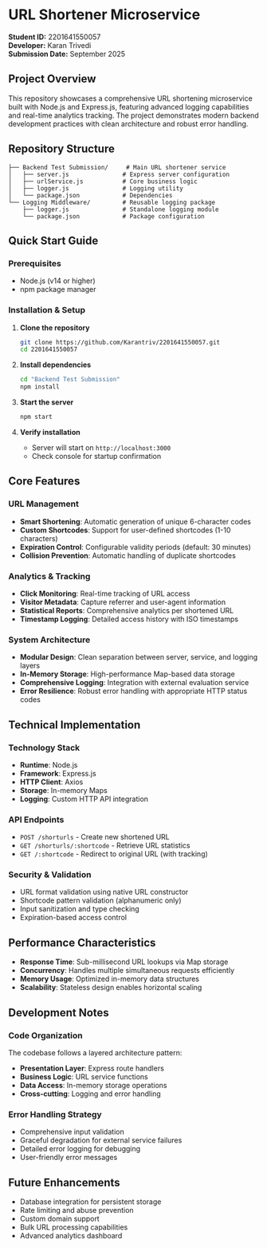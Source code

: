# URL Shortener Microservice

**Student ID:** 2201641550057  
**Developer:** Karan Trivedi  
**Submission Date:** September 2025

## Project Overview

This repository showcases a comprehensive URL shortening microservice built with Node.js and Express.js, featuring advanced logging capabilities and real-time analytics tracking. The project demonstrates modern backend development practices with clean architecture and robust error handling.

##  Repository Structure

```
├── Backend Test Submission/     # Main URL shortener service
│   ├── server.js               # Express server configuration
│   ├── urlService.js           # Core business logic
│   ├── logger.js               # Logging utility
│   └── package.json            # Dependencies
└── Logging Middleware/         # Reusable logging package
    ├── logger.js               # Standalone logging module
    └── package.json            # Package configuration
```

##  Quick Start Guide

### Prerequisites

- Node.js (v14 or higher)
- npm package manager

### Installation & Setup

1. **Clone the repository**

   ```bash
   git clone https://github.com/Karantriv/2201641550057.git
   cd 2201641550057
   ```

2. **Install dependencies**

   ```bash
   cd "Backend Test Submission"
   npm install
   ```

3. **Start the server**

   ```bash
   npm start
   ```

4. **Verify installation**
   - Server will start on `http://localhost:3000`
   - Check console for startup confirmation

## Core Features

### URL Management

- **Smart Shortening**: Automatic generation of unique 6-character codes
- **Custom Shortcodes**: Support for user-defined shortcodes (1-10 characters)
- **Expiration Control**: Configurable validity periods (default: 30 minutes)
- **Collision Prevention**: Automatic handling of duplicate shortcodes

### Analytics & Tracking

- **Click Monitoring**: Real-time tracking of URL access
- **Visitor Metadata**: Capture referrer and user-agent information
- **Statistical Reports**: Comprehensive analytics per shortened URL
- **Timestamp Logging**: Detailed access history with ISO timestamps

### System Architecture

- **Modular Design**: Clean separation between server, service, and logging layers
- **In-Memory Storage**: High-performance Map-based data storage
- **Comprehensive Logging**: Integration with external evaluation service
- **Error Resilience**: Robust error handling with appropriate HTTP status codes

##  Technical Implementation

### Technology Stack

- **Runtime**: Node.js
- **Framework**: Express.js
- **HTTP Client**: Axios
- **Storage**: In-memory Maps
- **Logging**: Custom HTTP API integration

### API Endpoints

- `POST /shorturls` - Create new shortened URL
- `GET /shorturls/:shortcode` - Retrieve URL statistics
- `GET /:shortcode` - Redirect to original URL (with tracking)

### Security & Validation

- URL format validation using native URL constructor
- Shortcode pattern validation (alphanumeric only)
- Input sanitization and type checking
- Expiration-based access control

##  Performance Characteristics

- **Response Time**: Sub-millisecond URL lookups via Map storage
- **Concurrency**: Handles multiple simultaneous requests efficiently
- **Memory Usage**: Optimized in-memory data structures
- **Scalability**: Stateless design enables horizontal scaling

##  Development Notes

### Code Organization

The codebase follows a layered architecture pattern:

- **Presentation Layer**: Express route handlers
- **Business Logic**: URL service functions
- **Data Access**: In-memory storage operations
- **Cross-cutting**: Logging and error handling

### Error Handling Strategy

- Comprehensive input validation
- Graceful degradation for external service failures
- Detailed error logging for debugging
- User-friendly error messages

##  Future Enhancements

- Database integration for persistent storage
- Rate limiting and abuse prevention
- Custom domain support
- Bulk URL processing capabilities
- Advanced analytics dashboard
